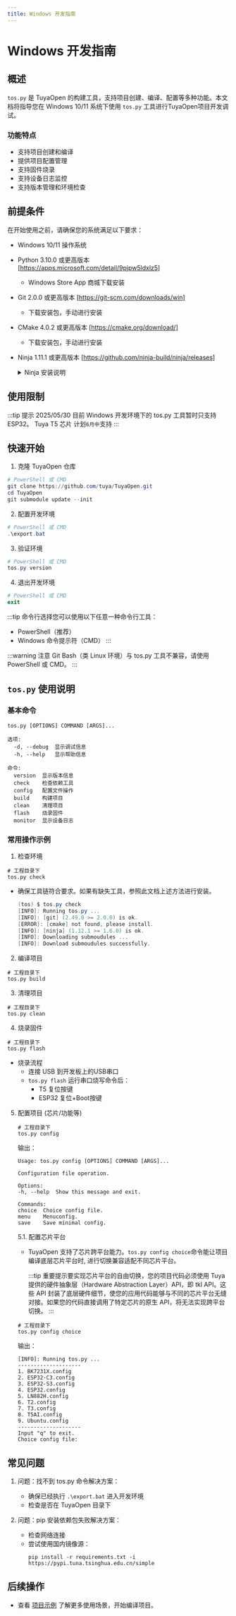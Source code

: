 ```yaml
---
title: Windows 开发指南
---
```


# Windows 开发指南

## 概述

`tos.py` 是 TuyaOpen 的构建工具，支持项目创建、编译、配置等多种功能。本文档将指导您在 Windows 10/11 系统下使用 `tos.py` 工具进行TuyaOpen项目开发调试。

### 功能特点

- 支持项目创建和编译
- 提供项目配置管理
- 支持固件烧录
- 支持设备日志监控
- 支持版本管理和环境检查

## 前提条件

在开始使用之前，请确保您的系统满足以下要求：

- Windows 10/11 操作系统
- Python 3.10.0 或更高版本 [https://apps.microsoft.com/detail/9pjpw5ldxlz5]
  - Windows Store App 商城下载安装
- Git 2.0.0 或更高版本 [https://git-scm.com/downloads/win]
  - 下载安装包，手动进行安装
- CMake 4.0.2 或更高版本 [https://cmake.org/download/]
  - 下载安装包，手动进行安装
- Ninja 1.11.1 或更高版本 [https://github.com/ninja-build/ninja/releases]
   <details>
   <summary>Ninja 安装说明</summary>
      1. 下载 Ninja
         - 访问 [Ninja 发布页面](https://github.com/ninja-build/ninja/releases)
         - 下载最新版本的 `ninja-win.zip`

      2. 安装步骤
         - 解压下载的 `ninja-win.zip` 文件
         - 将解压出的 `ninja.exe` 复制到以下任一位置：
           - `C:\Windows`（需要管理员权限）
           - 或添加到系统环境变量 Path 中的任意目录
           - 或直接放在 TuyaOpen 项目根目录下

      3. 验证安装
         ```powershell
         ninja --version
         ```


      - 如果选择将 ninja.exe 放在项目目录下，确保在运行 `export.bat` 时 ninja.exe 已经存在
      - 建议将 ninja.exe 放在系统目录或添加到环境变量中，这样可以全局使用
      </details>

## 使用限制

:::tip 
提示 2025/05/30 目前 Windows 开发环境下的 tos.py 工具暂时只支持 ESP32。 Tuya T5 芯片 计划`6月中`支持 
:::

## 快速开始

1. 克隆 TuyaOpen 仓库

```powershell
# PowerShell 或 CMD
git clone https://github.com/tuya/TuyaOpen.git
cd TuyaOpen
git submodule update --init
```

2. 配置开发环境

```powershell
# PowerShell 或 CMD
.\export.bat
```

3. 验证环境

```powershell
# PowerShell 或 CMD
tos.py version
```

4. 退出开发环境

```powershell
# PowerShell 或 CMD
exit
```

:::tip
命令行选择您可以使用以下任意一种命令行工具：

- PowerShell（推荐）
- Windows 命令提示符（CMD）
:::

:::warning 
注意 Git Bash（类 Linux 环境）与 tos.py 工具不兼容，请使用 PowerShell 或 CMD。
:::

## `tos.py` 使用说明

### 基本命令

```shell
tos.py [OPTIONS] COMMAND [ARGS]...

选项:
  -d, --debug  显示调试信息
  -h, --help   显示帮助信息

命令:
  version  显示版本信息
  check    检查依赖工具
  config   配置文件操作
  build    构建项目
  clean    清理项目
  flash    烧录固件
  monitor  显示设备日志
```

### 常用操作示例

1. 检查环境

```shell
# 工程目录下
tos.py check
```

- 确保工具链符合要求。如果有缺失工具，参照此文档上述方法进行安装。
  ```powershell
  (tos) $ tos.py check
  [INFO]: Running tos.py ...
  [INFO]: [git] (2.49.0 >= 2.0.0) is ok.
  [ERROR]: [cmake] not found, please install.
  [INFO]: [ninja] (1.12.1 >= 1.6.0) is ok.
  [INFO]: Downloading submoudules ...
  [INFO]: Download submoudules successfully.
  ```

2. 编译项目

```shell
# 工程目录下
tos.py build
```

3. 清理项目

```shell
# 工程目录下
tos.py clean
```

4. 烧录固件

```shell
# 工程目录下
tos.py flash
```

- 烧录流程
  - 连接 USB 到开发板上的USB串口
  - `tos.py flash` 运行串口烧写命令后：
    - T5 复位按键
    - ESP32 复位+Boot按键

5. 配置项目 (芯片/功能等)

   ```shell
   # 工程目录下
   tos.py config
   ```

   输出：

   ```shell
   Usage: tos.py config [OPTIONS] COMMAND [ARGS]...

   Configuration file operation.

   Options:
   -h, --help  Show this message and exit.

   Commands:
   choice  Choice config file.
   menu    Menuconfig.
   save    Save minimal config.
   ```

   5.1. 配置芯片平台

   - TuyaOpen 支持了芯片跨平台能力。`tos.py config choice`命令能让项目编译底层芯片平台时, 进行切换兼容适配不同芯片平台。

     :::tip 
     重要提示要实现芯片平台的自由切换，您的项目代码必须使用 Tuya 提供的硬件抽象层（Hardware Abstraction Layer）API，即 tkl API。这些 API 封装了底层硬件细节，使您的应用代码能够与不同的芯片平台无缝对接。如果您的代码直接调用了特定芯片的原生 API，将无法实现跨平台切换。
     :::

   ```shell
   # 工程目录下
   tos.py config choice
   ```

   输出：

   ```
   [INFO]: Running tos.py ...
   --------------------
   1. BK7231X.config
   2. ESP32-C3.config
   3. ESP32-S3.config
   4. ESP32.config
   5. LN882H.config
   6. T2.config
   7. T3.config
   8. T5AI.config
   9. Ubuntu.config
   --------------------
   Input "q" to exit.
   Choice config file:
   ```

## 常见问题

1. 问题：找不到 tos.py 命令解决方案：

   - 确保已经执行 `.\export.bat` 进入开发环境
   - 检查是否在 TuyaOpen 目录下

2. 问题：pip 安装依赖包失败解决方案：
   - 检查网络连接
   - 尝试使用国内镜像源：
     ```shell
     pip install -r requirements.txt -i https://pypi.tuna.tsinghua.edu.cn/simple
     ```

## 后续操作

- 查看 [项目示例](../examples/index.rst) 了解更多使用场景，开始编译项目。

<!-- todo：其他新增文档，"用tos 创建新项目"-->
